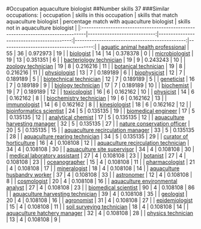 #Occupation aquaculture biologist
##Number skills 37
###Similar occupations:
| occupation                                                                      |   skills in this occupation |   skills that match aquaculture biologist |   percentage match with aquaculture biologist |   skills not in aquaculture biologist |
|:--------------------------------------------------------------------------------|----------------------------:|------------------------------------------:|----------------------------------------------:|--------------------------------------:|
| [aquatic animal health professional](aquatic_animal_health_professional.md)     |                          55 |                                        36 |                                      0.972973 |                                    19 |
| [biologist](biologist.md)                                                       |                          14 |                                        14 |                                      0.378378 |                                     0 |
| [microbiologist](microbiologist.md)                                             |                          19 |                                        13 |                                      0.351351 |                                     6 |
| [bacteriology technician](bacteriology_technician.md)                           |                          19 |                                         9 |                                      0.243243 |                                    10 |
| [zoology technician](zoology_technician.md)                                     |                          19 |                                         8 |                                      0.216216 |                                    11 |
| [botanical technician](botanical_technician.md)                                 |                          19 |                                         8 |                                      0.216216 |                                    11 |
| [physiologist](physiologist.md)                                                 |                          13 |                                         7 |                                      0.189189 |                                     6 |
| [biophysicist](biophysicist.md)                                                 |                          12 |                                         7 |                                      0.189189 |                                     5 |
| [biotechnical technician](biotechnical_technician.md)                           |                          12 |                                         7 |                                      0.189189 |                                     5 |
| [geneticist](geneticist.md)                                                     |                          16 |                                         7 |                                      0.189189 |                                     9 |
| [biology technician](biology_technician.md)                                     |                          17 |                                         7 |                                      0.189189 |                                    10 |
| [biochemist](biochemist.md)                                                     |                          19 |                                         7 |                                      0.189189 |                                    12 |
| [toxicologist](toxicologist.md)                                                 |                          16 |                                         6 |                                      0.162162 |                                    10 |
| [physicist](physicist.md)                                                       |                          14 |                                         6 |                                      0.162162 |                                     8 |
| [biochemistry technician](biochemistry_technician.md)                           |                          19 |                                         6 |                                      0.162162 |                                    13 |
| [immunologist](immunologist.md)                                                 |                          14 |                                         6 |                                      0.162162 |                                     8 |
| [kinesiologist](kinesiologist.md)                                               |                          18 |                                         6 |                                      0.162162 |                                    12 |
| [bioinformatics scientist](bioinformatics_scientist.md)                         |                          24 |                                         5 |                                      0.135135 |                                    19 |
| [biomedical engineer](biomedical_engineer.md)                                   |                          17 |                                         5 |                                      0.135135 |                                    12 |
| [analytical chemist](analytical_chemist.md)                                     |                          17 |                                         5 |                                      0.135135 |                                    12 |
| [aquaculture harvesting manager](aquaculture_harvesting_manager.md)             |                          32 |                                         5 |                                      0.135135 |                                    27 |
| [nature conservation officer](nature_conservation_officer.md)                   |                          20 |                                         5 |                                      0.135135 |                                    15 |
| [aquaculture recirculation manager](aquaculture_recirculation_manager.md)       |                          33 |                                         5 |                                      0.135135 |                                    28 |
| [aquaculture rearing technician](aquaculture_rearing_technician.md)             |                          34 |                                         5 |                                      0.135135 |                                    29 |
| [curator of horticulture](curator_of_horticulture.md)                           |                          16 |                                         4 |                                      0.108108 |                                    12 |
| [aquaculture recirculation technician](aquaculture_recirculation_technician.md) |                          34 |                                         4 |                                      0.108108 |                                    30 |
| [aquaculture site supervisor](aquaculture_site_supervisor.md)                   |                          34 |                                         4 |                                      0.108108 |                                    30 |
| [medical laboratory assistant](medical_laboratory_assistant.md)                 |                          27 |                                         4 |                                      0.108108 |                                    23 |
| [botanist](botanist.md)                                                         |                          27 |                                         4 |                                      0.108108 |                                    23 |
| [oceanographer](oceanographer.md)                                               |                          15 |                                         4 |                                      0.108108 |                                    11 |
| [pharmacologist](pharmacologist.md)                                             |                          21 |                                         4 |                                      0.108108 |                                    17 |
| [mineralogist](mineralogist.md)                                                 |                          18 |                                         4 |                                      0.108108 |                                    14 |
| [aquaculture husbandry worker](aquaculture_husbandry_worker.md)                 |                          37 |                                         4 |                                      0.108108 |                                    33 |
| [astronomer](astronomer.md)                                                     |                          12 |                                         4 |                                      0.108108 |                                     8 |
| [cosmologist](cosmologist.md)                                                   |                          20 |                                         4 |                                      0.108108 |                                    16 |
| [aquaculture environmental analyst](aquaculture_environmental_analyst.md)       |                          27 |                                         4 |                                      0.108108 |                                    23 |
| [biomedical scientist](biomedical_scientist.md)                                 |                          90 |                                         4 |                                      0.108108 |                                    86 |
| [aquaculture harvesting technician](aquaculture_harvesting_technician.md)       |                          39 |                                         4 |                                      0.108108 |                                    35 |
| [geologist](geologist.md)                                                       |                          20 |                                         4 |                                      0.108108 |                                    16 |
| [agronomist](agronomist.md)                                                     |                          31 |                                         4 |                                      0.108108 |                                    27 |
| [epidemiologist](epidemiologist.md)                                             |                          15 |                                         4 |                                      0.108108 |                                    11 |
| [soil surveying technician](soil_surveying_technician.md)                       |                          18 |                                         4 |                                      0.108108 |                                    14 |
| [aquaculture hatchery manager](aquaculture_hatchery_manager.md)                 |                          32 |                                         4 |                                      0.108108 |                                    28 |
| [physics technician](physics_technician.md)                                     |                          13 |                                         4 |                                      0.108108 |                                     9 |
